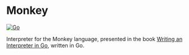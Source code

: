 # Monkey

[![Go](https://github.com/Kreonn/monkey/actions/workflows/go.yml/badge.svg)](https://github.com/Kreonn/monkey/actions/workflows/go.yml)

Interpreter for the Monkey language, presented in the book [Writing an Interpreter in Go](https://interpreterbook.com), written in Go.